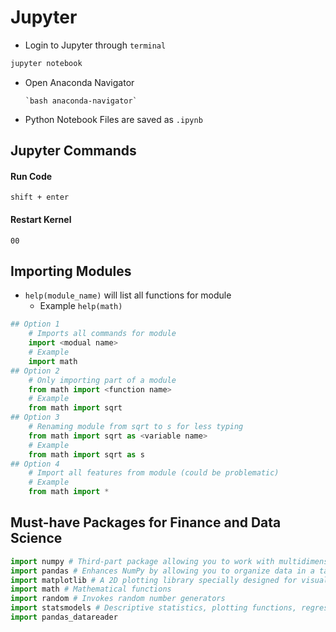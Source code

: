 # Jupyter

* Login to Jupyter through `terminal`

```bash
jupyter notebook
```

* Open Anaconda Navigator

      `bash anaconda-navigator`

* Python Notebook Files are saved as `.ipynb`

## Jupyter Commands

#### Run Code

`shift + enter`

#### Restart Kernel

`00`

## Importing Modules

* `help(module_name)` will list all functions for module
  * Example `help(math)`

```python
## Option 1
    # Imports all commands for module
    import <modual name>
    # Example
    import math
## Option 2
    # Only importing part of a module
    from math import <function name>
    # Example
    from math import sqrt
## Option 3
    # Renaming module from sqrt to s for less typing
    from math import sqrt as <variable name>
    # Example
    from math import sqrt as s
## Option 4
    # Import all features from module (could be problematic)
    # Example
    from math import *
```

## Must-have Packages for Finance and Data Science

```python
import numpy # Third-part package allowing you to work with multidimensional arrays
import pandas # Enhances NumPy by allowing you to organize data in a tabular form and to attach descriptive labels to the rows and the columns of the table
import matplotlib # A 2D plotting library specially designed for visualization of NumPy computations
import math # Mathematical functions
import random # Invokes random number generators
import statsmodels # Descriptive statistics, plotting functions, regressions
import pandas_datareader 
```

